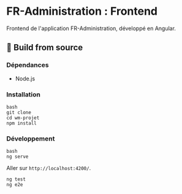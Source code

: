 # FR-Administration : Frontend

Frontend de l'application FR-Administration, développé en Angular.

## :bricks: Build from source

### Dépendances

- Node.js

### Installation
```
bash
git clone
cd wm-projet
npm install
```

### Développement

```
bash
ng serve
```

Aller sur `http://localhost:4200/`.

```
ng test
ng e2e
```
